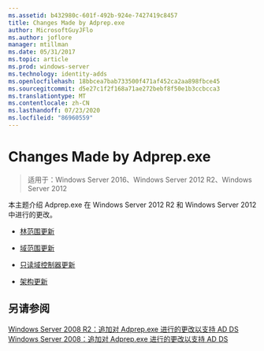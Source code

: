 ```yaml
---
ms.assetid: b432980c-601f-492b-924e-7427419c8457
title: Changes Made by Adprep.exe
author: MicrosoftGuyJFlo
ms.author: joflore
manager: mtillman
ms.date: 05/31/2017
ms.topic: article
ms.prod: windows-server
ms.technology: identity-adds
ms.openlocfilehash: 18bbcea7bab733500f471af452ca2aa898fbce45
ms.sourcegitcommit: d5e27c1f2f168a71ae272bebf8f50e1b3ccbcca3
ms.translationtype: MT
ms.contentlocale: zh-CN
ms.lasthandoff: 07/23/2020
ms.locfileid: "86960559"
---
```

# <a name="changes-made-by-adprepexe"></a>Changes Made by Adprep.exe

>适用于：Windows Server 2016、Windows Server 2012 R2、Windows Server 2012

本主题介绍 Adprep.exe 在 Windows Server 2012 R2 和 Windows Server 2012 中进行的更改。  
  
-   [林范围更新](../../../ad-ds/deploy/RODC/Forest-Wide-Updates.md)  
  
-   [域范围更新](../../../ad-ds/deploy/Domain-Wide-Updates.md)  
  
-   [只读域控制器更新](../../../ad-ds/deploy/RODC/Read-Only-Domain-Controller-Updates.md)  
  
-   [架构更新](../../../ad-ds/deploy/Schema-Updates.md)  
  
## <a name="see-also"></a>另请参阅  
[Windows Server 2008 R2：追加对 Adprep.exe 进行的更改以支持 AD DS](/previous-versions/windows/it-pro/windows-server-2008-R2-and-2008/dd378876(v=ws.10))  
[Windows Server 2008：追加对 Adprep.exe 进行的更改以支持 AD DS](/previous-versions/windows/it-pro/windows-server-2008-R2-and-2008/cc770703(v=ws.10))  
  
